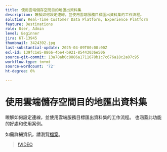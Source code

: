 ```yaml
---
title: 使用雲端儲存空間目的地匯出資料集
description: 瞭解如何設定連線，並使用雲端服務目標匯出資料集的工作流程。
solution: Real-Time Customer Data Platform, Experience Platform
feature: Destinations
role: User, Admin
level: Beginner
jira: KT-13945
thumbnail: 3424392.jpg
last-substantial-update: 2025-04-09T00:00:00Z
exl-id: 139fc1e5-8866-4be4-b921-85443036e506
source-git-commit: 13a78ab0c8886a1711678b1c7c676a18c2a07c95
workflow-type: tm+mt
source-wordcount: '72'
ht-degree: 0%

---
```


# 使用雲端儲存空間目的地匯出資料集

瞭解如何設定連線，並使用雲端服務目標匯出資料集的工作流程。 也涵蓋此功能的好處和使用案例。

如需詳細資訊，請瀏覽[檔案](https://experienceleague.adobe.com/zh-hant/docs/experience-platform/destinations/ui/activate/export-datasets)。

>[!VIDEO](https://video.tv.adobe.com/v/3448829/?learn=on&enablevpops&captions=chi_hant)
